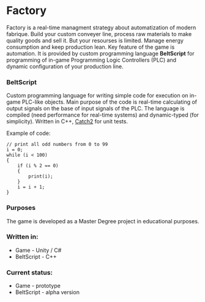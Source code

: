 # Factory

Factory is a real-time managment strategy about automatization of modern fabrique. Build your custom conveyer line, process raw materials to make quality goods and sell it. But your resourses is limited. Manage energy consumption and keep production lean. Key feature of the game is automation. It is provided by custom programming language **BeltScript** for programming of in-game Programming Logic Controllers (PLC) and dynamic configuration of your production line.

### BeltScript

Custom programming language for writing simple code for execution on in-game PLC-like objects. Main purpose of the code is real-time calculating of output signals on the base of input signals of the PLC. The language is compiled (need performance for real-time systems) and dynamic-typed (for simplicity). Written in C++, [Catch2](https://github.com/catchorg/Catch2) for unit tests.

Example of code:
```
// print all odd numbers from 0 to 99
i = 0;
while (i < 100)
{
	if (i % 2 == 0)
	{
		print(i);
	}
	i = i + 1;
}
```

### Purposes
The game is developed as a Master Degree project in educational purposes.

### Written in:
- Game - Unity / C#
- BeltScript - C++

### Current status:
- Game - prototype 
- BeltScript - alpha version
